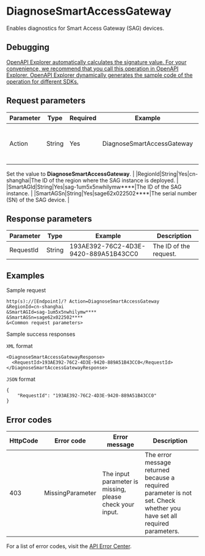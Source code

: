 # DiagnoseSmartAccessGateway

Enables diagnostics for Smart Access Gateway \(SAG\) devices.

## Debugging

[OpenAPI Explorer automatically calculates the signature value. For your convenience, we recommend that you call this operation in OpenAPI Explorer. OpenAPI Explorer dynamically generates the sample code of the operation for different SDKs.](https://api.aliyun.com/#product=Smartag&api=DiagnoseSmartAccessGateway&type=RPC&version=2018-03-13)

## Request parameters

|Parameter|Type|Required|Example|Description|
|---------|----|--------|-------|-----------|
|Action|String|Yes|DiagnoseSmartAccessGateway|The operation that you want to perform.

 Set the value to **DiagnoseSmartAccessGateway**. |
|RegionId|String|Yes|cn-shanghai|The ID of the region where the SAG instance is deployed. |
|SmartAGId|String|Yes|sag-1um5x5nwhilymw\*\*\*\*|The ID of the SAG instance. |
|SmartAGSn|String|Yes|sage62x022502\*\*\*\*|The serial number \(SN\) of the SAG device. |

## Response parameters

|Parameter|Type|Example|Description|
|---------|----|-------|-----------|
|RequestId|String|193AE392-76C2-4D3E-9420-889A51B43CC0|The ID of the request. |

## Examples

Sample request

```
http(s)://[Endpoint]/? Action=DiagnoseSmartAccessGateway
&RegionId=cn-shanghai
&SmartAGId=sag-1um5x5nwhilymw****
&SmartAGSn=sage62x022502****
&<Common request parameters>
```

Sample success responses

`XML` format

```
<DiagnoseSmartAccessGatewayResponse>
  <RequestId>193AE392-76C2-4D3E-9420-889A51B43CC0</RequestId>
</DiagnoseSmartAccessGatewayResponse>
```

`JSON` format

```
{
	"RequestId": "193AE392-76C2-4D3E-9420-889A51B43CC0"
}
```

## Error codes

|HttpCode|Error code|Error message|Description|
|--------|----------|-------------|-----------|
|403|MissingParameter|The input parameter is missing, please check your input.|The error message returned because a required parameter is not set. Check whether you have set all required parameters.|

For a list of error codes, visit the [API Error Center](https://error-center.alibabacloud.com/status/product/Smartag).

